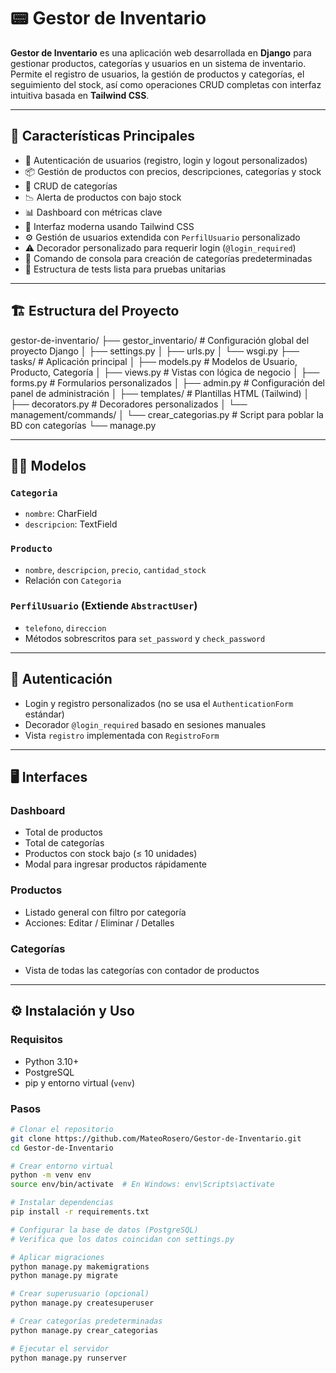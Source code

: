 # 📟 Gestor de Inventario

**Gestor de Inventario** es una aplicación web desarrollada en **Django** para gestionar productos, categorías y usuarios en un sistema de inventario. Permite el registro de usuarios, la gestión de productos y categorías, el seguimiento del stock, así como operaciones CRUD completas con interfaz intuitiva basada en **Tailwind CSS**.

---

## 🚀 Características Principales

- 🔐 Autenticación de usuarios (registro, login y logout personalizados)
- 📦 Gestión de productos con precios, descripciones, categorías y stock
- 📂 CRUD de categorías
- 📉 Alerta de productos con bajo stock
- 📊 Dashboard con métricas clave
- 💅 Interfaz moderna usando Tailwind CSS
- ⚙️ Gestión de usuarios extendida con `PerfilUsuario` personalizado
- ⚠️ Decorador personalizado para requerir login (`@login_required`)
- 📁 Comando de consola para creación de categorías predeterminadas
- 🧪 Estructura de tests lista para pruebas unitarias

---

## 🏗️ Estructura del Proyecto

gestor-de-inventario/
├── gestor_inventario/ # Configuración global del proyecto Django
│ ├── settings.py
│ ├── urls.py
│ └── wsgi.py
├── tasks/ # Aplicación principal
│ ├── models.py # Modelos de Usuario, Producto, Categoría
│ ├── views.py # Vistas con lógica de negocio
│ ├── forms.py # Formularios personalizados
│ ├── admin.py # Configuración del panel de administración
│ ├── templates/ # Plantillas HTML (Tailwind)
│ ├── decorators.py # Decoradores personalizados
│ └── management/commands/
│ └── crear_categorias.py # Script para poblar la BD con categorías
└── manage.py


---

## 🧑‍💻 Modelos

### `Categoria`
- `nombre`: CharField
- `descripcion`: TextField

### `Producto`
- `nombre`, `descripcion`, `precio`, `cantidad_stock`
- Relación con `Categoria`

### `PerfilUsuario` (Extiende `AbstractUser`)
- `telefono`, `direccion`
- Métodos sobrescritos para `set_password` y `check_password`

---

## 🔐 Autenticación

- Login y registro personalizados (no se usa el `AuthenticationForm` estándar)
- Decorador `@login_required` basado en sesiones manuales
- Vista `registro` implementada con `RegistroForm`

---

## 🖥️ Interfaces

### Dashboard
- Total de productos
- Total de categorías
- Productos con stock bajo (≤ 10 unidades)
- Modal para ingresar productos rápidamente

### Productos
- Listado general con filtro por categoría
- Acciones: Editar / Eliminar / Detalles

### Categorías
- Vista de todas las categorías con contador de productos

---

## ⚙️ Instalación y Uso

### Requisitos

- Python 3.10+
- PostgreSQL
- pip y entorno virtual (`venv`)

### Pasos

```bash
# Clonar el repositorio
git clone https://github.com/MateoRosero/Gestor-de-Inventario.git
cd Gestor-de-Inventario

# Crear entorno virtual
python -m venv env
source env/bin/activate  # En Windows: env\Scripts\activate

# Instalar dependencias
pip install -r requirements.txt

# Configurar la base de datos (PostgreSQL)
# Verifica que los datos coincidan con settings.py

# Aplicar migraciones
python manage.py makemigrations
python manage.py migrate

# Crear superusuario (opcional)
python manage.py createsuperuser

# Crear categorías predeterminadas
python manage.py crear_categorias

# Ejecutar el servidor
python manage.py runserver

